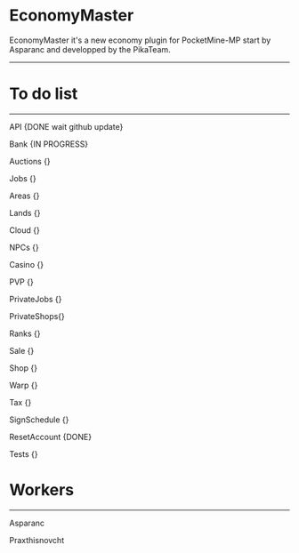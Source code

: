 # EconomyMaster

EconomyMaster it's a new economy plugin for PocketMine-MP start by Asparanc and developped by the PikaTeam.
_________________________________________________________________________________________________________________

# To do list
______________
API {DONE wait github update}

Bank {IN PROGRESS}

Auctions {}

Jobs {}

Areas {}

Lands {}

Cloud {}

NPCs {}

Casino {}

PVP {}

PrivateJobs {}

PrivateShops{}

Ranks {}

Sale {}

Shop {}

Warp {}

Tax {}

SignSchedule {}

ResetAccount {DONE}



Tests {}

# Workers
__________
Asparanc

Praxthisnovcht
